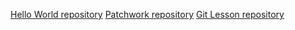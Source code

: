 [Hello World repository](https://github.com/danizsin/hello-world)
[Patchwork repository](https://github.com/danizsin/patchwork)
[Git Lesson repository](https://github.com/danizsin/git-lesson-repository)